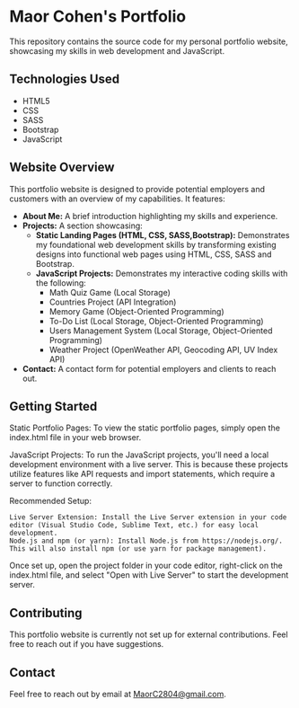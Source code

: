 # Maor Cohen's Portfolio

This repository contains the source code for my personal portfolio website, showcasing my skills in web development and JavaScript.

## Technologies Used

* HTML5
* CSS
* SASS
* Bootstrap
* JavaScript

## Website Overview

This portfolio website is designed to provide potential employers and customers with an overview of my capabilities. It features:

* **About Me:** A brief introduction highlighting my skills and experience.
* **Projects:** A section showcasing:
    * **Static Landing Pages (HTML, CSS, SASS,Bootstrap):** Demonstrates my foundational web development skills by transforming existing designs into functional web pages using HTML, CSS, SASS and Bootstrap.
    * **JavaScript Projects:** Demonstrates my interactive coding skills with the following:
        * Math Quiz Game (Local Storage)
        * Countries Project (API Integration)
        * Memory Game (Object-Oriented Programming)
        * To-Do List (Local Storage, Object-Oriented Programming)
        * Users Management System (Local Storage, Object-Oriented Programming)
        * Weather Project (OpenWeather API, Geocoding API, UV Index API)
* **Contact:** A contact form for potential employers and clients to reach out.

## Getting Started

Static Portfolio Pages:
To view the static portfolio pages, simply open the index.html file in your web browser.

JavaScript Projects:
To run the JavaScript projects, you'll need a local development environment with a live server. This is because these projects utilize features like API requests and import statements, which require a server to function correctly.

Recommended Setup:

    Live Server Extension: Install the Live Server extension in your code editor (Visual Studio Code, Sublime Text, etc.) for easy local development.
    Node.js and npm (or yarn): Install Node.js from https://nodejs.org/. This will also install npm (or use yarn for package management).

Once set up, open the project folder in your code editor, right-click on the index.html file, and select "Open with Live Server" to start the development server.

## Contributing

This portfolio website is currently not set up for external contributions. Feel free to reach out if you have suggestions.

## Contact

Feel free to reach out by email at MaorC2804@gmail.com.
